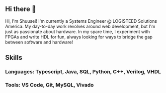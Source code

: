 ## Hi there 👋

Hi, I'm Shuusei! I'm currently a Systems Engineer @ LOGISTEED Solutions America.
My day-to-day work revolves around web development, but I'm just as passionate about hardware. In my spare time, I experiment with FPGAs and write HDL for fun, always looking for ways to bridge the gap between software and hardware!

## Skills

### Languages: Typescript, Java, SQL, Python, C++, Verilog, VHDL
### Tools: VS Code, Git, MySQL, Vivado
